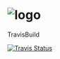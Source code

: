 # ![logo](https://github.com/Cestra/Cestra/blob/readme/dep/media/cestra_logo.png?raw=true)

TravisBuild

[![Travis Status](https://travis-ci.org/Cestra/Cestra.svg?branch=master)](https://travis-ci.org/Cestra/Cestra)

